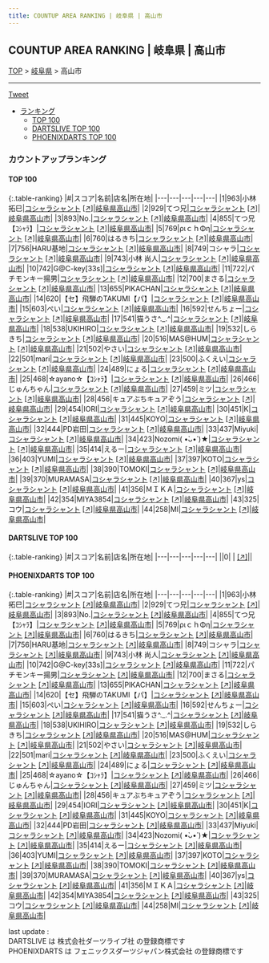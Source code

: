 ```yaml
---
title: COUNTUP AREA RANKING | 岐阜県 | 高山市
---
```

## COUNTUP AREA RANKING | 岐阜県 | 高山市

[TOP](/darts/rank/) > [岐阜県](/darts/rank/岐阜県/) > 高山市

___

<a href="https://twitter.com/share?ref_src=twsrc%5Etfw" data-text="COUNTUP AREA RANKING | 岐阜県高山市" class="twitter-share-button" data-hashtags="DARTSLIVE,PHOENIXDARTS,darts,ダーツ" data-show-count="false">Tweet</a>

* [ランキング](#カウントアップランキング)
    * [TOP 100](#top-100)
    * [DARTSLIVE TOP 100](#dartslive-top-100)
    * [PHOENIXDARTS TOP 100](#phoenixdarts-top-100)

### カウントアップランキング

#### TOP 100



{:.table-ranking}
|#|スコア|名前|店名|所在地|
|---|---|---|---|---|
|1|963|<span class="rank-name-pd"><span class="pro-icon-pd"></span>小林 拓巳</span>|<a href="/darts/rank/shops/87322.html">コシャラシャント</a> <a href="https://vs.phoenixdarts.com/jp/shop/shopDetailInfo/s_87322?s_seq=87322">[↗]</a>|<a href="/darts/rank/岐阜県/高山市">岐阜県高山市</a>|
|2|929|<span class="rank-name-pd">てつ兄</span>|<a href="/darts/rank/shops/87322.html">コシャラシャント</a> <a href="https://vs.phoenixdarts.com/jp/shop/shopDetailInfo/s_87322?s_seq=87322">[↗]</a>|<a href="/darts/rank/岐阜県/高山市">岐阜県高山市</a>|
|3|893|<span class="rank-name-pd">No.</span>|<a href="/darts/rank/shops/87322.html">コシャラシャント</a> <a href="https://vs.phoenixdarts.com/jp/shop/shopDetailInfo/s_87322?s_seq=87322">[↗]</a>|<a href="/darts/rank/岐阜県/高山市">岐阜県高山市</a>|
|4|855|<span class="rank-name-pd">てつ兄【ｺｼｬﾗ】</span>|<a href="/darts/rank/shops/87322.html">コシャラシャント</a> <a href="https://vs.phoenixdarts.com/jp/shop/shopDetailInfo/s_87322?s_seq=87322">[↗]</a>|<a href="/darts/rank/岐阜県/高山市">岐阜県高山市</a>|
|5|769|<span class="rank-name-pd">ριｃｈΦη</span>|<a href="/darts/rank/shops/87322.html">コシャラシャント</a> <a href="https://vs.phoenixdarts.com/jp/shop/shopDetailInfo/s_87322?s_seq=87322">[↗]</a>|<a href="/darts/rank/岐阜県/高山市">岐阜県高山市</a>|
|6|760|<span class="rank-name-pd">はるきち</span>|<a href="/darts/rank/shops/87322.html">コシャラシャント</a> <a href="https://vs.phoenixdarts.com/jp/shop/shopDetailInfo/s_87322?s_seq=87322">[↗]</a>|<a href="/darts/rank/岐阜県/高山市">岐阜県高山市</a>|
|7|756|<span class="rank-name-pd">HARU基地</span>|<a href="/darts/rank/shops/87322.html">コシャラシャント</a> <a href="https://vs.phoenixdarts.com/jp/shop/shopDetailInfo/s_87322?s_seq=87322">[↗]</a>|<a href="/darts/rank/岐阜県/高山市">岐阜県高山市</a>|
|8|749|<span class="rank-name-pd">コシャラ</span>|<a href="/darts/rank/shops/87322.html">コシャラシャント</a> <a href="https://vs.phoenixdarts.com/jp/shop/shopDetailInfo/s_87322?s_seq=87322">[↗]</a>|<a href="/darts/rank/岐阜県/高山市">岐阜県高山市</a>|
|9|743|<span class="rank-name-pd">小林 尚人</span>|<a href="/darts/rank/shops/87322.html">コシャラシャント</a> <a href="https://vs.phoenixdarts.com/jp/shop/shopDetailInfo/s_87322?s_seq=87322">[↗]</a>|<a href="/darts/rank/岐阜県/高山市">岐阜県高山市</a>|
|10|742|<span class="rank-name-pd">G@C-key[33s]</span>|<a href="/darts/rank/shops/87322.html">コシャラシャント</a> <a href="https://vs.phoenixdarts.com/jp/shop/shopDetailInfo/s_87322?s_seq=87322">[↗]</a>|<a href="/darts/rank/岐阜県/高山市">岐阜県高山市</a>|
|11|722|<span class="rank-name-pd">パチモンキー揚男</span>|<a href="/darts/rank/shops/87322.html">コシャラシャント</a> <a href="https://vs.phoenixdarts.com/jp/shop/shopDetailInfo/s_87322?s_seq=87322">[↗]</a>|<a href="/darts/rank/岐阜県/高山市">岐阜県高山市</a>|
|12|700|<span class="rank-name-pd">まさる</span>|<a href="/darts/rank/shops/87322.html">コシャラシャント</a> <a href="https://vs.phoenixdarts.com/jp/shop/shopDetailInfo/s_87322?s_seq=87322">[↗]</a>|<a href="/darts/rank/岐阜県/高山市">岐阜県高山市</a>|
|13|655|<span class="rank-name-pd">PIKACHAN</span>|<a href="/darts/rank/shops/87322.html">コシャラシャント</a> <a href="https://vs.phoenixdarts.com/jp/shop/shopDetailInfo/s_87322?s_seq=87322">[↗]</a>|<a href="/darts/rank/岐阜県/高山市">岐阜県高山市</a>|
|14|620|<span class="rank-name-pd">【セ】飛騨のTAKUMI【パ】</span>|<a href="/darts/rank/shops/87322.html">コシャラシャント</a> <a href="https://vs.phoenixdarts.com/jp/shop/shopDetailInfo/s_87322?s_seq=87322">[↗]</a>|<a href="/darts/rank/岐阜県/高山市">岐阜県高山市</a>|
|15|603|<span class="rank-name-pd">ぺい</span>|<a href="/darts/rank/shops/87322.html">コシャラシャント</a> <a href="https://vs.phoenixdarts.com/jp/shop/shopDetailInfo/s_87322?s_seq=87322">[↗]</a>|<a href="/darts/rank/岐阜県/高山市">岐阜県高山市</a>|
|16|592|<span class="rank-name-pd">せんちょー</span>|<a href="/darts/rank/shops/87322.html">コシャラシャント</a> <a href="https://vs.phoenixdarts.com/jp/shop/shopDetailInfo/s_87322?s_seq=87322">[↗]</a>|<a href="/darts/rank/岐阜県/高山市">岐阜県高山市</a>|
|17|541|<span class="rank-name-pd">猫うさ^._.^</span>|<a href="/darts/rank/shops/87322.html">コシャラシャント</a> <a href="https://vs.phoenixdarts.com/jp/shop/shopDetailInfo/s_87322?s_seq=87322">[↗]</a>|<a href="/darts/rank/岐阜県/高山市">岐阜県高山市</a>|
|18|538|<span class="rank-name-pd">UKIHIRO</span>|<a href="/darts/rank/shops/87322.html">コシャラシャント</a> <a href="https://vs.phoenixdarts.com/jp/shop/shopDetailInfo/s_87322?s_seq=87322">[↗]</a>|<a href="/darts/rank/岐阜県/高山市">岐阜県高山市</a>|
|19|532|<span class="rank-name-pd">しらきち</span>|<a href="/darts/rank/shops/87322.html">コシャラシャント</a> <a href="https://vs.phoenixdarts.com/jp/shop/shopDetailInfo/s_87322?s_seq=87322">[↗]</a>|<a href="/darts/rank/岐阜県/高山市">岐阜県高山市</a>|
|20|516|<span class="rank-name-pd">MAS@HUM</span>|<a href="/darts/rank/shops/87322.html">コシャラシャント</a> <a href="https://vs.phoenixdarts.com/jp/shop/shopDetailInfo/s_87322?s_seq=87322">[↗]</a>|<a href="/darts/rank/岐阜県/高山市">岐阜県高山市</a>|
|21|502|<span class="rank-name-pd">やさい</span>|<a href="/darts/rank/shops/87322.html">コシャラシャント</a> <a href="https://vs.phoenixdarts.com/jp/shop/shopDetailInfo/s_87322?s_seq=87322">[↗]</a>|<a href="/darts/rank/岐阜県/高山市">岐阜県高山市</a>|
|22|501|<span class="rank-name-pd">mari</span>|<a href="/darts/rank/shops/87322.html">コシャラシャント</a> <a href="https://vs.phoenixdarts.com/jp/shop/shopDetailInfo/s_87322?s_seq=87322">[↗]</a>|<a href="/darts/rank/岐阜県/高山市">岐阜県高山市</a>|
|23|500|<span class="rank-name-pd">ふくえい</span>|<a href="/darts/rank/shops/87322.html">コシャラシャント</a> <a href="https://vs.phoenixdarts.com/jp/shop/shopDetailInfo/s_87322?s_seq=87322">[↗]</a>|<a href="/darts/rank/岐阜県/高山市">岐阜県高山市</a>|
|24|489|<span class="rank-name-pd">にょる</span>|<a href="/darts/rank/shops/87322.html">コシャラシャント</a> <a href="https://vs.phoenixdarts.com/jp/shop/shopDetailInfo/s_87322?s_seq=87322">[↗]</a>|<a href="/darts/rank/岐阜県/高山市">岐阜県高山市</a>|
|25|468|<span class="rank-name-pd">☆ayano☆【ｺｼｬﾗ】</span>|<a href="/darts/rank/shops/87322.html">コシャラシャント</a> <a href="https://vs.phoenixdarts.com/jp/shop/shopDetailInfo/s_87322?s_seq=87322">[↗]</a>|<a href="/darts/rank/岐阜県/高山市">岐阜県高山市</a>|
|26|466|<span class="rank-name-pd">じゅんちゃん</span>|<a href="/darts/rank/shops/87322.html">コシャラシャント</a> <a href="https://vs.phoenixdarts.com/jp/shop/shopDetailInfo/s_87322?s_seq=87322">[↗]</a>|<a href="/darts/rank/岐阜県/高山市">岐阜県高山市</a>|
|27|459|<span class="rank-name-pd">ミツ</span>|<a href="/darts/rank/shops/87322.html">コシャラシャント</a> <a href="https://vs.phoenixdarts.com/jp/shop/shopDetailInfo/s_87322?s_seq=87322">[↗]</a>|<a href="/darts/rank/岐阜県/高山市">岐阜県高山市</a>|
|28|456|<span class="rank-name-pd">キュアぶちキュアぞう</span>|<a href="/darts/rank/shops/87322.html">コシャラシャント</a> <a href="https://vs.phoenixdarts.com/jp/shop/shopDetailInfo/s_87322?s_seq=87322">[↗]</a>|<a href="/darts/rank/岐阜県/高山市">岐阜県高山市</a>|
|29|454|<span class="rank-name-pd">IORI</span>|<a href="/darts/rank/shops/87322.html">コシャラシャント</a> <a href="https://vs.phoenixdarts.com/jp/shop/shopDetailInfo/s_87322?s_seq=87322">[↗]</a>|<a href="/darts/rank/岐阜県/高山市">岐阜県高山市</a>|
|30|451|<span class="rank-name-pd">K</span>|<a href="/darts/rank/shops/87322.html">コシャラシャント</a> <a href="https://vs.phoenixdarts.com/jp/shop/shopDetailInfo/s_87322?s_seq=87322">[↗]</a>|<a href="/darts/rank/岐阜県/高山市">岐阜県高山市</a>|
|31|445|<span class="rank-name-pd">KOYO</span>|<a href="/darts/rank/shops/87322.html">コシャラシャント</a> <a href="https://vs.phoenixdarts.com/jp/shop/shopDetailInfo/s_87322?s_seq=87322">[↗]</a>|<a href="/darts/rank/岐阜県/高山市">岐阜県高山市</a>|
|32|444|<span class="rank-name-pd">PD岩田</span>|<a href="/darts/rank/shops/87322.html">コシャラシャント</a> <a href="https://vs.phoenixdarts.com/jp/shop/shopDetailInfo/s_87322?s_seq=87322">[↗]</a>|<a href="/darts/rank/岐阜県/高山市">岐阜県高山市</a>|
|33|437|<span class="rank-name-pd">Miyuki</span>|<a href="/darts/rank/shops/87322.html">コシャラシャント</a> <a href="https://vs.phoenixdarts.com/jp/shop/shopDetailInfo/s_87322?s_seq=87322">[↗]</a>|<a href="/darts/rank/岐阜県/高山市">岐阜県高山市</a>|
|34|423|<span class="rank-name-pd">Nozomi( •̀ᴗ•́ )★</span>|<a href="/darts/rank/shops/87322.html">コシャラシャント</a> <a href="https://vs.phoenixdarts.com/jp/shop/shopDetailInfo/s_87322?s_seq=87322">[↗]</a>|<a href="/darts/rank/岐阜県/高山市">岐阜県高山市</a>|
|35|414|<span class="rank-name-pd">えるー</span>|<a href="/darts/rank/shops/87322.html">コシャラシャント</a> <a href="https://vs.phoenixdarts.com/jp/shop/shopDetailInfo/s_87322?s_seq=87322">[↗]</a>|<a href="/darts/rank/岐阜県/高山市">岐阜県高山市</a>|
|36|403|<span class="rank-name-pd">YUMI</span>|<a href="/darts/rank/shops/87322.html">コシャラシャント</a> <a href="https://vs.phoenixdarts.com/jp/shop/shopDetailInfo/s_87322?s_seq=87322">[↗]</a>|<a href="/darts/rank/岐阜県/高山市">岐阜県高山市</a>|
|37|397|<span class="rank-name-pd">KOTO</span>|<a href="/darts/rank/shops/87322.html">コシャラシャント</a> <a href="https://vs.phoenixdarts.com/jp/shop/shopDetailInfo/s_87322?s_seq=87322">[↗]</a>|<a href="/darts/rank/岐阜県/高山市">岐阜県高山市</a>|
|38|390|<span class="rank-name-pd">TOMOKI</span>|<a href="/darts/rank/shops/87322.html">コシャラシャント</a> <a href="https://vs.phoenixdarts.com/jp/shop/shopDetailInfo/s_87322?s_seq=87322">[↗]</a>|<a href="/darts/rank/岐阜県/高山市">岐阜県高山市</a>|
|39|370|<span class="rank-name-pd">MURAMASA</span>|<a href="/darts/rank/shops/87322.html">コシャラシャント</a> <a href="https://vs.phoenixdarts.com/jp/shop/shopDetailInfo/s_87322?s_seq=87322">[↗]</a>|<a href="/darts/rank/岐阜県/高山市">岐阜県高山市</a>|
|40|367|<span class="rank-name-pd">ys</span>|<a href="/darts/rank/shops/87322.html">コシャラシャント</a> <a href="https://vs.phoenixdarts.com/jp/shop/shopDetailInfo/s_87322?s_seq=87322">[↗]</a>|<a href="/darts/rank/岐阜県/高山市">岐阜県高山市</a>|
|41|356|<span class="rank-name-pd">ＭＩＫＡ</span>|<a href="/darts/rank/shops/87322.html">コシャラシャント</a> <a href="https://vs.phoenixdarts.com/jp/shop/shopDetailInfo/s_87322?s_seq=87322">[↗]</a>|<a href="/darts/rank/岐阜県/高山市">岐阜県高山市</a>|
|42|354|<span class="rank-name-pd">MIYA3854</span>|<a href="/darts/rank/shops/87322.html">コシャラシャント</a> <a href="https://vs.phoenixdarts.com/jp/shop/shopDetailInfo/s_87322?s_seq=87322">[↗]</a>|<a href="/darts/rank/岐阜県/高山市">岐阜県高山市</a>|
|43|325|<span class="rank-name-pd">コウ</span>|<a href="/darts/rank/shops/87322.html">コシャラシャント</a> <a href="https://vs.phoenixdarts.com/jp/shop/shopDetailInfo/s_87322?s_seq=87322">[↗]</a>|<a href="/darts/rank/岐阜県/高山市">岐阜県高山市</a>|
|44|258|<span class="rank-name-pd">MI</span>|<a href="/darts/rank/shops/87322.html">コシャラシャント</a> <a href="https://vs.phoenixdarts.com/jp/shop/shopDetailInfo/s_87322?s_seq=87322">[↗]</a>|<a href="/darts/rank/岐阜県/高山市">岐阜県高山市</a>|


#### DARTSLIVE TOP 100



{:.table-ranking}
|#|スコア|名前|店名|所在地|
|---|---|---|---|---|
||0|<span class="rank-name-dl"> </span>|<a href="/darts/rank/shops/.html"></a> <a href="">[↗]</a>|<a href="/darts/rank//"></a>|


#### PHOENIXDARTS TOP 100



{:.table-ranking}
|#|スコア|名前|店名|所在地|
|---|---|---|---|---|
|1|963|<span class="rank-name-pd"><span class="pro-icon-pd"></span>小林 拓巳</span>|<a href="/darts/rank/shops/87322.html">コシャラシャント</a> <a href="https://vs.phoenixdarts.com/jp/shop/shopDetailInfo/s_87322?s_seq=87322">[↗]</a>|<a href="/darts/rank/岐阜県/高山市">岐阜県高山市</a>|
|2|929|<span class="rank-name-pd">てつ兄</span>|<a href="/darts/rank/shops/87322.html">コシャラシャント</a> <a href="https://vs.phoenixdarts.com/jp/shop/shopDetailInfo/s_87322?s_seq=87322">[↗]</a>|<a href="/darts/rank/岐阜県/高山市">岐阜県高山市</a>|
|3|893|<span class="rank-name-pd">No.</span>|<a href="/darts/rank/shops/87322.html">コシャラシャント</a> <a href="https://vs.phoenixdarts.com/jp/shop/shopDetailInfo/s_87322?s_seq=87322">[↗]</a>|<a href="/darts/rank/岐阜県/高山市">岐阜県高山市</a>|
|4|855|<span class="rank-name-pd">てつ兄【ｺｼｬﾗ】</span>|<a href="/darts/rank/shops/87322.html">コシャラシャント</a> <a href="https://vs.phoenixdarts.com/jp/shop/shopDetailInfo/s_87322?s_seq=87322">[↗]</a>|<a href="/darts/rank/岐阜県/高山市">岐阜県高山市</a>|
|5|769|<span class="rank-name-pd">ριｃｈΦη</span>|<a href="/darts/rank/shops/87322.html">コシャラシャント</a> <a href="https://vs.phoenixdarts.com/jp/shop/shopDetailInfo/s_87322?s_seq=87322">[↗]</a>|<a href="/darts/rank/岐阜県/高山市">岐阜県高山市</a>|
|6|760|<span class="rank-name-pd">はるきち</span>|<a href="/darts/rank/shops/87322.html">コシャラシャント</a> <a href="https://vs.phoenixdarts.com/jp/shop/shopDetailInfo/s_87322?s_seq=87322">[↗]</a>|<a href="/darts/rank/岐阜県/高山市">岐阜県高山市</a>|
|7|756|<span class="rank-name-pd">HARU基地</span>|<a href="/darts/rank/shops/87322.html">コシャラシャント</a> <a href="https://vs.phoenixdarts.com/jp/shop/shopDetailInfo/s_87322?s_seq=87322">[↗]</a>|<a href="/darts/rank/岐阜県/高山市">岐阜県高山市</a>|
|8|749|<span class="rank-name-pd">コシャラ</span>|<a href="/darts/rank/shops/87322.html">コシャラシャント</a> <a href="https://vs.phoenixdarts.com/jp/shop/shopDetailInfo/s_87322?s_seq=87322">[↗]</a>|<a href="/darts/rank/岐阜県/高山市">岐阜県高山市</a>|
|9|743|<span class="rank-name-pd">小林 尚人</span>|<a href="/darts/rank/shops/87322.html">コシャラシャント</a> <a href="https://vs.phoenixdarts.com/jp/shop/shopDetailInfo/s_87322?s_seq=87322">[↗]</a>|<a href="/darts/rank/岐阜県/高山市">岐阜県高山市</a>|
|10|742|<span class="rank-name-pd">G@C-key[33s]</span>|<a href="/darts/rank/shops/87322.html">コシャラシャント</a> <a href="https://vs.phoenixdarts.com/jp/shop/shopDetailInfo/s_87322?s_seq=87322">[↗]</a>|<a href="/darts/rank/岐阜県/高山市">岐阜県高山市</a>|
|11|722|<span class="rank-name-pd">パチモンキー揚男</span>|<a href="/darts/rank/shops/87322.html">コシャラシャント</a> <a href="https://vs.phoenixdarts.com/jp/shop/shopDetailInfo/s_87322?s_seq=87322">[↗]</a>|<a href="/darts/rank/岐阜県/高山市">岐阜県高山市</a>|
|12|700|<span class="rank-name-pd">まさる</span>|<a href="/darts/rank/shops/87322.html">コシャラシャント</a> <a href="https://vs.phoenixdarts.com/jp/shop/shopDetailInfo/s_87322?s_seq=87322">[↗]</a>|<a href="/darts/rank/岐阜県/高山市">岐阜県高山市</a>|
|13|655|<span class="rank-name-pd">PIKACHAN</span>|<a href="/darts/rank/shops/87322.html">コシャラシャント</a> <a href="https://vs.phoenixdarts.com/jp/shop/shopDetailInfo/s_87322?s_seq=87322">[↗]</a>|<a href="/darts/rank/岐阜県/高山市">岐阜県高山市</a>|
|14|620|<span class="rank-name-pd">【セ】飛騨のTAKUMI【パ】</span>|<a href="/darts/rank/shops/87322.html">コシャラシャント</a> <a href="https://vs.phoenixdarts.com/jp/shop/shopDetailInfo/s_87322?s_seq=87322">[↗]</a>|<a href="/darts/rank/岐阜県/高山市">岐阜県高山市</a>|
|15|603|<span class="rank-name-pd">ぺい</span>|<a href="/darts/rank/shops/87322.html">コシャラシャント</a> <a href="https://vs.phoenixdarts.com/jp/shop/shopDetailInfo/s_87322?s_seq=87322">[↗]</a>|<a href="/darts/rank/岐阜県/高山市">岐阜県高山市</a>|
|16|592|<span class="rank-name-pd">せんちょー</span>|<a href="/darts/rank/shops/87322.html">コシャラシャント</a> <a href="https://vs.phoenixdarts.com/jp/shop/shopDetailInfo/s_87322?s_seq=87322">[↗]</a>|<a href="/darts/rank/岐阜県/高山市">岐阜県高山市</a>|
|17|541|<span class="rank-name-pd">猫うさ^._.^</span>|<a href="/darts/rank/shops/87322.html">コシャラシャント</a> <a href="https://vs.phoenixdarts.com/jp/shop/shopDetailInfo/s_87322?s_seq=87322">[↗]</a>|<a href="/darts/rank/岐阜県/高山市">岐阜県高山市</a>|
|18|538|<span class="rank-name-pd">UKIHIRO</span>|<a href="/darts/rank/shops/87322.html">コシャラシャント</a> <a href="https://vs.phoenixdarts.com/jp/shop/shopDetailInfo/s_87322?s_seq=87322">[↗]</a>|<a href="/darts/rank/岐阜県/高山市">岐阜県高山市</a>|
|19|532|<span class="rank-name-pd">しらきち</span>|<a href="/darts/rank/shops/87322.html">コシャラシャント</a> <a href="https://vs.phoenixdarts.com/jp/shop/shopDetailInfo/s_87322?s_seq=87322">[↗]</a>|<a href="/darts/rank/岐阜県/高山市">岐阜県高山市</a>|
|20|516|<span class="rank-name-pd">MAS@HUM</span>|<a href="/darts/rank/shops/87322.html">コシャラシャント</a> <a href="https://vs.phoenixdarts.com/jp/shop/shopDetailInfo/s_87322?s_seq=87322">[↗]</a>|<a href="/darts/rank/岐阜県/高山市">岐阜県高山市</a>|
|21|502|<span class="rank-name-pd">やさい</span>|<a href="/darts/rank/shops/87322.html">コシャラシャント</a> <a href="https://vs.phoenixdarts.com/jp/shop/shopDetailInfo/s_87322?s_seq=87322">[↗]</a>|<a href="/darts/rank/岐阜県/高山市">岐阜県高山市</a>|
|22|501|<span class="rank-name-pd">mari</span>|<a href="/darts/rank/shops/87322.html">コシャラシャント</a> <a href="https://vs.phoenixdarts.com/jp/shop/shopDetailInfo/s_87322?s_seq=87322">[↗]</a>|<a href="/darts/rank/岐阜県/高山市">岐阜県高山市</a>|
|23|500|<span class="rank-name-pd">ふくえい</span>|<a href="/darts/rank/shops/87322.html">コシャラシャント</a> <a href="https://vs.phoenixdarts.com/jp/shop/shopDetailInfo/s_87322?s_seq=87322">[↗]</a>|<a href="/darts/rank/岐阜県/高山市">岐阜県高山市</a>|
|24|489|<span class="rank-name-pd">にょる</span>|<a href="/darts/rank/shops/87322.html">コシャラシャント</a> <a href="https://vs.phoenixdarts.com/jp/shop/shopDetailInfo/s_87322?s_seq=87322">[↗]</a>|<a href="/darts/rank/岐阜県/高山市">岐阜県高山市</a>|
|25|468|<span class="rank-name-pd">☆ayano☆【ｺｼｬﾗ】</span>|<a href="/darts/rank/shops/87322.html">コシャラシャント</a> <a href="https://vs.phoenixdarts.com/jp/shop/shopDetailInfo/s_87322?s_seq=87322">[↗]</a>|<a href="/darts/rank/岐阜県/高山市">岐阜県高山市</a>|
|26|466|<span class="rank-name-pd">じゅんちゃん</span>|<a href="/darts/rank/shops/87322.html">コシャラシャント</a> <a href="https://vs.phoenixdarts.com/jp/shop/shopDetailInfo/s_87322?s_seq=87322">[↗]</a>|<a href="/darts/rank/岐阜県/高山市">岐阜県高山市</a>|
|27|459|<span class="rank-name-pd">ミツ</span>|<a href="/darts/rank/shops/87322.html">コシャラシャント</a> <a href="https://vs.phoenixdarts.com/jp/shop/shopDetailInfo/s_87322?s_seq=87322">[↗]</a>|<a href="/darts/rank/岐阜県/高山市">岐阜県高山市</a>|
|28|456|<span class="rank-name-pd">キュアぶちキュアぞう</span>|<a href="/darts/rank/shops/87322.html">コシャラシャント</a> <a href="https://vs.phoenixdarts.com/jp/shop/shopDetailInfo/s_87322?s_seq=87322">[↗]</a>|<a href="/darts/rank/岐阜県/高山市">岐阜県高山市</a>|
|29|454|<span class="rank-name-pd">IORI</span>|<a href="/darts/rank/shops/87322.html">コシャラシャント</a> <a href="https://vs.phoenixdarts.com/jp/shop/shopDetailInfo/s_87322?s_seq=87322">[↗]</a>|<a href="/darts/rank/岐阜県/高山市">岐阜県高山市</a>|
|30|451|<span class="rank-name-pd">K</span>|<a href="/darts/rank/shops/87322.html">コシャラシャント</a> <a href="https://vs.phoenixdarts.com/jp/shop/shopDetailInfo/s_87322?s_seq=87322">[↗]</a>|<a href="/darts/rank/岐阜県/高山市">岐阜県高山市</a>|
|31|445|<span class="rank-name-pd">KOYO</span>|<a href="/darts/rank/shops/87322.html">コシャラシャント</a> <a href="https://vs.phoenixdarts.com/jp/shop/shopDetailInfo/s_87322?s_seq=87322">[↗]</a>|<a href="/darts/rank/岐阜県/高山市">岐阜県高山市</a>|
|32|444|<span class="rank-name-pd">PD岩田</span>|<a href="/darts/rank/shops/87322.html">コシャラシャント</a> <a href="https://vs.phoenixdarts.com/jp/shop/shopDetailInfo/s_87322?s_seq=87322">[↗]</a>|<a href="/darts/rank/岐阜県/高山市">岐阜県高山市</a>|
|33|437|<span class="rank-name-pd">Miyuki</span>|<a href="/darts/rank/shops/87322.html">コシャラシャント</a> <a href="https://vs.phoenixdarts.com/jp/shop/shopDetailInfo/s_87322?s_seq=87322">[↗]</a>|<a href="/darts/rank/岐阜県/高山市">岐阜県高山市</a>|
|34|423|<span class="rank-name-pd">Nozomi( •̀ᴗ•́ )★</span>|<a href="/darts/rank/shops/87322.html">コシャラシャント</a> <a href="https://vs.phoenixdarts.com/jp/shop/shopDetailInfo/s_87322?s_seq=87322">[↗]</a>|<a href="/darts/rank/岐阜県/高山市">岐阜県高山市</a>|
|35|414|<span class="rank-name-pd">えるー</span>|<a href="/darts/rank/shops/87322.html">コシャラシャント</a> <a href="https://vs.phoenixdarts.com/jp/shop/shopDetailInfo/s_87322?s_seq=87322">[↗]</a>|<a href="/darts/rank/岐阜県/高山市">岐阜県高山市</a>|
|36|403|<span class="rank-name-pd">YUMI</span>|<a href="/darts/rank/shops/87322.html">コシャラシャント</a> <a href="https://vs.phoenixdarts.com/jp/shop/shopDetailInfo/s_87322?s_seq=87322">[↗]</a>|<a href="/darts/rank/岐阜県/高山市">岐阜県高山市</a>|
|37|397|<span class="rank-name-pd">KOTO</span>|<a href="/darts/rank/shops/87322.html">コシャラシャント</a> <a href="https://vs.phoenixdarts.com/jp/shop/shopDetailInfo/s_87322?s_seq=87322">[↗]</a>|<a href="/darts/rank/岐阜県/高山市">岐阜県高山市</a>|
|38|390|<span class="rank-name-pd">TOMOKI</span>|<a href="/darts/rank/shops/87322.html">コシャラシャント</a> <a href="https://vs.phoenixdarts.com/jp/shop/shopDetailInfo/s_87322?s_seq=87322">[↗]</a>|<a href="/darts/rank/岐阜県/高山市">岐阜県高山市</a>|
|39|370|<span class="rank-name-pd">MURAMASA</span>|<a href="/darts/rank/shops/87322.html">コシャラシャント</a> <a href="https://vs.phoenixdarts.com/jp/shop/shopDetailInfo/s_87322?s_seq=87322">[↗]</a>|<a href="/darts/rank/岐阜県/高山市">岐阜県高山市</a>|
|40|367|<span class="rank-name-pd">ys</span>|<a href="/darts/rank/shops/87322.html">コシャラシャント</a> <a href="https://vs.phoenixdarts.com/jp/shop/shopDetailInfo/s_87322?s_seq=87322">[↗]</a>|<a href="/darts/rank/岐阜県/高山市">岐阜県高山市</a>|
|41|356|<span class="rank-name-pd">ＭＩＫＡ</span>|<a href="/darts/rank/shops/87322.html">コシャラシャント</a> <a href="https://vs.phoenixdarts.com/jp/shop/shopDetailInfo/s_87322?s_seq=87322">[↗]</a>|<a href="/darts/rank/岐阜県/高山市">岐阜県高山市</a>|
|42|354|<span class="rank-name-pd">MIYA3854</span>|<a href="/darts/rank/shops/87322.html">コシャラシャント</a> <a href="https://vs.phoenixdarts.com/jp/shop/shopDetailInfo/s_87322?s_seq=87322">[↗]</a>|<a href="/darts/rank/岐阜県/高山市">岐阜県高山市</a>|
|43|325|<span class="rank-name-pd">コウ</span>|<a href="/darts/rank/shops/87322.html">コシャラシャント</a> <a href="https://vs.phoenixdarts.com/jp/shop/shopDetailInfo/s_87322?s_seq=87322">[↗]</a>|<a href="/darts/rank/岐阜県/高山市">岐阜県高山市</a>|
|44|258|<span class="rank-name-pd">MI</span>|<a href="/darts/rank/shops/87322.html">コシャラシャント</a> <a href="https://vs.phoenixdarts.com/jp/shop/shopDetailInfo/s_87322?s_seq=87322">[↗]</a>|<a href="/darts/rank/岐阜県/高山市">岐阜県高山市</a>|


<div class="footer border-top border-gray-light mt-5 pt-3 text-right text-gray">
    last update : <span style="font-weight: italic" id="foot_last_modified"></span><br />
    DARTSLIVE は 株式会社ダーツライブ社 の登録商標です<br />
    PHOENIXDARTS は フェニックスダーツジャパン株式会社 の登録商標です<br />
</div>

<script src="https://cdnjs.cloudflare.com/ajax/libs/jquery.tablesorter/2.31.3/js/jquery.tablesorter.min.js" integrity="sha512-qzgd5cYSZcosqpzpn7zF2ZId8f/8CHmFKZ8j7mU4OUXTNRd5g+ZHBPsgKEwoqxCtdQvExE5LprwwPAgoicguNg==" crossorigin="anonymous" referrerpolicy="no-referrer"></script>
<link rel="stylesheet" href="https://cdnjs.cloudflare.com/ajax/libs/jquery.tablesorter/2.31.3/css/theme.default.min.css" integrity="sha512-wghhOJkjQX0Lh3NSWvNKeZ0ZpNn+SPVXX1Qyc9OCaogADktxrBiBdKGDoqVUOyhStvMBmJQ8ZdMHiR3wuEq8+w==" crossorigin="anonymous" referrerpolicy="no-referrer" />
<script>
$(function() {
    $(".table-ranking").tablesorter({sortList:[[0, 0]]});
    $("#foot_last_modified").text(formatDate(new Date(document.lastModified), 'yyyy-MM-dd HH:mm:ss'));
});
</script>

<script async src="https://platform.twitter.com/widgets.js" charset="utf-8"></script>